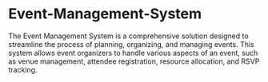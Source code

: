 # Event-Management-System
The Event Management System is a comprehensive solution designed to streamline the process of planning, organizing, and managing events. This system allows event organizers to handle various aspects of an event, such as venue management, attendee registration, resource allocation, and RSVP tracking.
